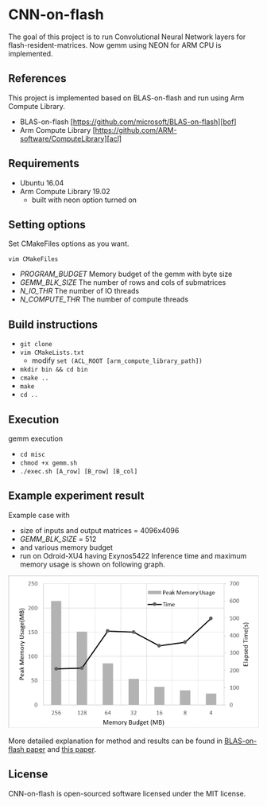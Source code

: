 # CNN-on-flash
The goal of this project is to run Convolutional Neural Network layers for flash-resident-matrices.
Now gemm using NEON for ARM CPU is implemented.

## References
This project is implemented based on BLAS-on-flash and run using Arm Compute Library.
* BLAS-on-flash  [https://github.com/microsoft/BLAS-on-flash][bof]
* Arm Compute Library  [https://github.com/ARM-software/ComputeLibrary][acl]

## Requirements
* Ubuntu 16.04
* Arm Compute Library 19.02
  * built with neon option turned on

## Setting options
Set CMakeFiles options as you want.
```
vim CMakeFiles
```
* _PROGRAM\_BUDGET_  Memory budget of the gemm with byte size
* _GEMM\_BLK\_SIZE_  The number of rows and cols of submatrices
* _N\_IO\_THR_  The number of IO threads
* _N\_COMPUTE\_THR_  The number of compute threads

## Build instructions
* `git clone`
* `vim CMakeLists.txt`
    * modify `set (ACL_ROOT [arm_compute_library_path])` 
* `mkdir bin && cd bin`
* `cmake ..`
* `make`
* `cd ..`

## Execution
gemm execution
* `cd misc`
* `chmod +x gemm.sh`
* `./exec.sh [A_row] [B_row] [B_col]`

## Example experiment result
Example case with 
* size of inputs and output matrices = 4096x4096 
* _GEMM\_BLK\_SIZE_ = 512 
* and various memory budget
* run on Odroid-XU4 having Exynos5422
Inference time and maximum memory usage is shown on following graph.

![imagename](./image/512.png)

More detailed explanation for method and results can be found in [BLAS-on-flash paper][bof] and [this paper][gemtile].

## License
CNN-on-flash is open-sourced software licensed under the MIT license.


[bof]:https://github.com/microsoft/BLAS-on-flash
[acl]:https://github.com/ARM-software/ComputeLibrary
[gemtile]:http://nyx.skku.ac.kr/wp-content/uploads/2019/07/16-502.pdf
